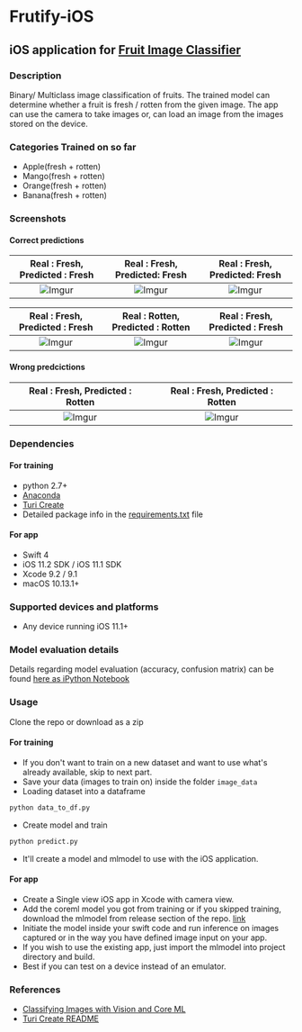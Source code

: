 # Frutify-iOS
## iOS application for [Fruit Image Classifier](https://github.com/ShawonAshraf/CSE499Project)

### Description
Binary/ Multiclass image classification of fruits. The trained model can determine whether a fruit is fresh / rotten from the given image. The app can use the camera to take images or, can load an image from the images stored on the device.

### Categories Trained on so far

- Apple(fresh + rotten)
- Mango(fresh + rotten)
- Orange(fresh + rotten)
- Banana(fresh + rotten)

### Screenshots

#### Correct predictions
Real : Fresh, Predicted : Fresh | Real : Fresh, Predicted: Fresh| Real : Fresh, Predicted: Fresh
:------------------------------:| :------------------------------:| :------------------------------:|
![Imgur](https://i.imgur.com/0vGopbq.jpg)| ![Imgur](https://i.imgur.com/khm446d.jpg)| ![Imgur](https://i.imgur.com/So1510V.jpg)

Real : Fresh, Predicted : Fresh | Real : Rotten, Predicted : Rotten | Real : Fresh, Predicted : Fresh|
:------------------------------:| :------------------------------:| :------------------------------:|
![Imgur](https://i.imgur.com/pk6237T.jpg)| ![Imgur](https://i.imgur.com/y2bT0JF.jpg)| ![Imgur](https://i.imgur.com/BrIxqWY.jpg)

#### Wrong predcictions
Real : Fresh, Predicted : Rotten | Real : Fresh, Predicted : Rotten |
:------------------------------:| :------------------------------:|
![Imgur](https://i.imgur.com/a1m0xUL.jpg) | ![Imgur](https://i.imgur.com/icN3mXy.jpg)|



### Dependencies
#### For training

- python 2.7+
- [Anaconda](https://www.anaconda.com/download/)
- [Turi Create](https://github.com/apple/turicreate)
- Detailed package info in the [requirements.txt](https://github.com/ShawonAshraf/Frutify-iOS/blob/master/train_ml_model/requirements.txt) file

#### For app
- Swift 4
- iOS 11.2 SDK / iOS 11.1 SDK
- Xcode 9.2 / 9.1
- macOS 10.13.1+

### Supported devices and platforms
- Any device running iOS 11.1+

### Model evaluation details
Details regarding model evaluation (accuracy, confusion matrix) can be found [here as iPython Notebook](https://github.com/ShawonAshraf/Frutify-iOS/blob/master/train_ml_model/ModelEvaluation.ipynb)

### Usage
Clone the repo or download as a zip
#### For training
- If you don't want to train on a new dataset and want to use what's already available, skip to next part.
- Save your data (images to train on) inside the folder `image_data`
- Loading dataset into a dataframe
```bash
python data_to_df.py
```
- Create model and train
```bash
python predict.py
```
- It'll create a model and mlmodel to use with the iOS application.

#### For app
- Create a Single view iOS app in Xcode with camera view.
- Add the coreml model you got from training or if you skipped training, download the mlmodel from release section of the repo. [link](https://github.com/ShawonAshraf/Frutify-iOS/releases/download/1.0.0b/FrutifyV1_beta.mlmodel)
- Initiate the model inside your swift code and run inference on images captured or in the way you have defined image input on your app.
- If you wish to use the existing app, just import the mlmodel into project directory and build.
- Best if you can test on a device instead of an emulator.


### References

- [Classifying Images with Vision and Core ML](https://developer.apple.com/documentation/vision/classifying_images_with_vision_and_core_ml)
- [Turi Create README](https://github.com/apple/turicreate)
